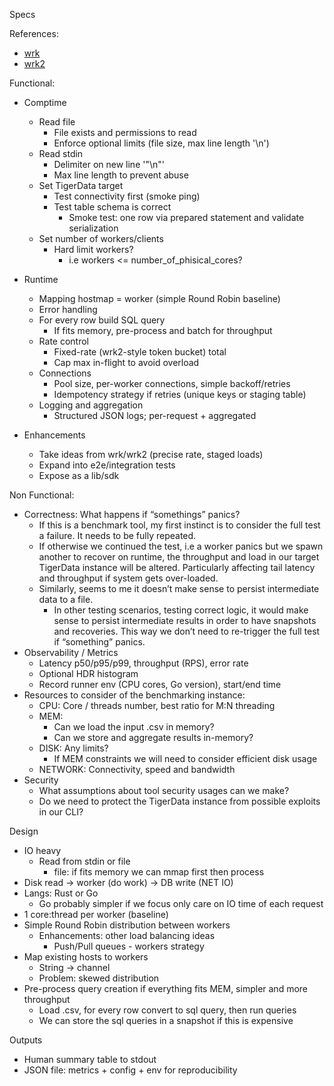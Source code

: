Specs

References:
- [wrk](https://github.com/wg/wrk)
- [wrk2](https://github.com/giltene/wrk2)

Functional:

- Comptime
    - Read file
        - File exists and permissions to read
        - Enforce optional limits (file size, max line length '\n')
    - Read stdin
        - Delimiter on new line '"\n"'
        - Max line length to prevent abuse
    - Set TigerData target
        - Test connectivity first (smoke ping)
        - Test table schema is correct
            - Smoke test: one row via prepared statement and validate serialization
    - Set number of workers/clients
        - Hard limit workers? 
            - i.e workers <= number_of_phisical_cores?
- Runtime
    - Mapping hostmap = worker (simple Round Robin baseline)
    - Error handling
    - For every row build SQL query
        - If fits memory, pre-process and batch for throughput
    - Rate control
        - Fixed-rate (wrk2-style token bucket) total
        - Cap max in-flight to avoid overload
    - Connections
        - Pool size, per-worker connections, simple backoff/retries
        - Idempotency strategy if retries (unique keys or staging table)
    - Logging and aggregation
        - Structured JSON logs; per-request + aggregated

- Enhancements
    - Take ideas from wrk/wrk2 (precise rate, staged loads)
    - Expand into e2e/integration tests
    - Expose as a lib/sdk

Non Functional:
- Correctness: What happens if “somethings” panics?
    - If this is a benchmark tool, my first instinct is to consider the full test a failure. It needs to be fully repeated.
    - If otherwise we continued the test, i.e a worker panics but we spawn another to recover on runtime, the throughput and load in our target TigerData instance will be altered. Particularly affecting tail latency and throughput if system gets over-loaded.
    - Similarly, seems to me it doesn’t make sense to persist intermediate data to a file.
        - In other testing scenarios, testing correct logic, it would make sense to persist intermediate results in order to have snapshots and recoveries. This way we don’t need to re-trigger the full test if “something” panics.
- Observability / Metrics
    - Latency p50/p95/p99, throughput (RPS), error rate
    - Optional HDR histogram
    - Record runner env (CPU cores, Go version), start/end time
- Resources to consider of the benchmarking instance:
    - CPU: Core / threads number, best ratio for M:N threading
    - MEM:
        - Can we load the input .csv in memory?
        - Can we store and aggregate results in-memory?
    - DISK: Any limits?
        - If MEM constraints we will need to consider efficient disk usage
    - NETWORK: Connectivity, speed and bandwidth
- Security
    - What assumptions about tool security usages can we make?
    - Do we need to protect the TigerData instance from possible exploits in our CLI?

Design

- IO heavy
    - Read from stdin or file
        - file: if fits memory we can mmap first then process
- Disk read → worker (do work) → DB write (NET IO)
- Langs: Rust or Go
    - Go probably simpler if we focus only care on IO time of each request
- 1 core:thread per worker (baseline)
- Simple Round Robin distribution between workers
    - Enhancements: other load balancing ideas
        - Push/Pull queues - workers strategy
- Map existing hosts to workers
    - String -> channel
    - Problem: skewed distribution
- Pre-process query creation if everything fits MEM, simpler and more throughput
    - Load .csv, for every row convert to sql query, then run queries
    - We can store the sql queries in a snapshot if this is expensive

Outputs

- Human summary table to stdout
- JSON file: metrics + config + env for reproducibility